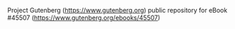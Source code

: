 Project Gutenberg (https://www.gutenberg.org) public repository for eBook #45507 (https://www.gutenberg.org/ebooks/45507)
